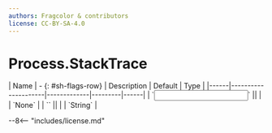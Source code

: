 ```yaml
---
authors: Fragcolor & contributors
license: CC-BY-SA-4.0
---
```



# Process.StackTrace

<div class="sh-parameters" markdown="1">
| Name | - {: #sh-flags-row} | Description | Default | Type |
|------|---------------------|-------------|---------|------|
| `<input>` || | | `None` |
| `<output>` || | | `String` |

</div>



--8<-- "includes/license.md"
